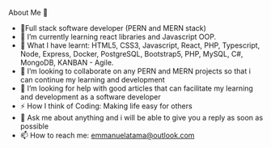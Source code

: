 About Me 👋

- 🔭Full stack software developer (PERN and MERN stack)
- 🌱 I’m currently learning react libraries and Javascript OOP.
- 🍓 What I have learnt: HTML5, CSS3, Javascript, React, PHP, Typescript, Node, Express, Docker, PostgreSQL, Bootstrap5, PHP, MySQL, C#, MongoDB, KANBAN - Agile.
- 👯 I’m looking to collaborate on any PERN and MERN projects so that i can continue my learning and development
- 🤔 I’m looking for help with good articles that can facilitate my learning and development as a software developer
- ⚡ How I think of Coding: Making life easy for others 
- 💬 Ask me about anything and i will be able to give you a reply as soon as possible
- 📫 How to reach me: emmanuelatama@outlook.com
